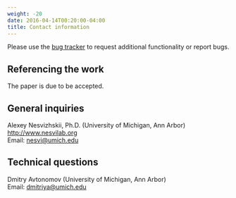 ```yaml
---
weight: -20
date: 2016-04-14T00:20:00-04:00
title: Contact information
---
```


Please use the [bug tracker](https://github.com/chhh/batmass/issues) to request additional functionality or report bugs.

## Referencing the work
The paper is due to be accepted.

## General inquiries
Alexey Nesvizhskii, Ph.D.  (University of Michigan, Ann Arbor)  
http://www.nesvilab.org  
Email: nesvi@umich.edu   

## Technical questions
Dmitry Avtonomov (University of Michigan, Ann Arbor)  
Email: dmitriya@umich.edu  
